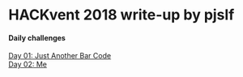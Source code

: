 # HACKvent 2018 write-up by pjslf

#### Daily challenges

[Day 01: Just Another Bar Code](challenges/day01/README.md)  
[Day 02: Me](challenges/day02/README.md)
